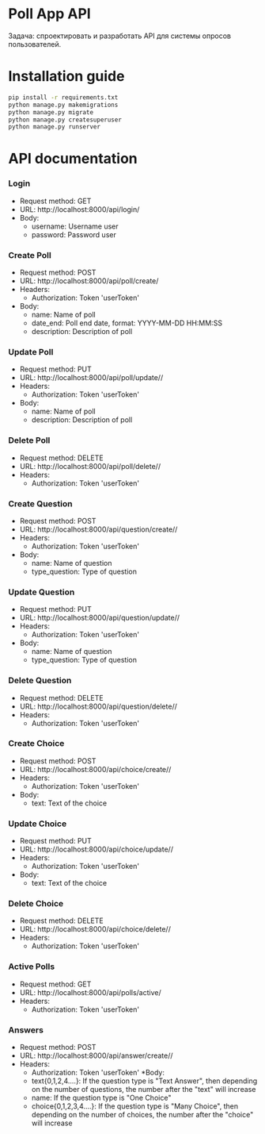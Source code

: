 # Poll App API

Задача: спроектировать и разработать API для системы опросов пользователей.

# Installation guide

```bash
pip install -r requirements.txt
python manage.py makemigrations
python manage.py migrate
python manage.py createsuperuser
python manage.py runserver
```

# API documentation

### Login
* Request method: GET
* URL: http://localhost:8000/api/login/
* Body:
	* username: Username user
	* password: Password user


### Create Poll
* Request method: POST
* URL: http://localhost:8000/api/poll/create/
* Headers:
	* Authorization: Token 'userToken'
* Body:
	* name: Name of poll
	* date_end: Poll end date, format: YYYY-MM-DD HH:MM:SS
	* description: Description of poll


### Update Poll
* Request method: PUT
* URL: http://localhost:8000/api/poll/update/<Poll ID>/
* Headers:
	* Authorization: Token 'userToken'
* Body:
	* name: Name of poll
	* description: Description of poll
			

### Delete Poll
* Request method: DELETE
* URL: http://localhost:8000/api/poll/delete/<Poll ID>/
* Headers:
	* Authorization: Token 'userToken'


### Create Question
* Request method: POST
* URL: http://localhost:8000/api/question/create/<Poll ID>/
* Headers:
	* Authorization: Token 'userToken'
* Body:
	* name: Name of question
	* type_question: Type of question


### Update Question
* Request method: PUT
* URL: http://localhost:8000/api/question/update/<Question ID>/
* Headers:
	* Authorization: Token 'userToken'
* Body:
	* name: Name of question
	* type_question: Type of question
			
			
### Delete Question
* Request method: DELETE
* URL: http://localhost:8000/api/question/delete/<Question ID>/
* Headers:
	* Authorization: Token 'userToken'


### Create Choice
* Request method: POST
* URL: http://localhost:8000/api/choice/create/<Question ID>/
* Headers:
	* Authorization: Token 'userToken'
* Body:
	* text: Text of the choice


### Update Choice
* Request method: PUT
* URL: http://localhost:8000/api/choice/update/<Choice ID>/
* Headers:
	* Authorization: Token 'userToken'
* Body:
	* text: Text of the choice


### Delete Choice
* Request method: DELETE
* URL: http://localhost:8000/api/choice/delete/<Choice ID>/
* Headers:
	* Authorization: Token 'userToken'


### Active Polls
* Request method: GET
* URL: http://localhost:8000/api/polls/active/
* Headers:
	* Authorization: Token 'userToken'


### Answers
* Request method: POST
* URL: http://localhost:8000/api/answer/create/<Poll ID>/
* Headers:
	* Authorization: Token 'userToken'
*Body:
	* text{0,1,2,4....}: If the question type is "Text Answer", then depending on the number of questions, the number after the "text" will increase 
	* name: If the question type is "One Choice" 
	* choice{0,1,2,3,4....}: If the question type is "Many Choice", then depending on the number of choices, the number after the "choice" will increase
  


  
